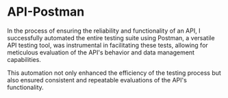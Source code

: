 # API-Postman
In the process of ensuring the reliability and functionality of an API,
 I successfully automated the entire testing suite using Postman, a versatile API testing tool, was instrumental in facilitating these tests, allowing for meticulous evaluation of the API's behavior and data management capabilities.
 
  This automation not only enhanced the efficiency of the testing process but also ensured consistent and repeatable evaluations of the API's functionality.

